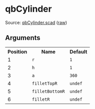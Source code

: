 # qbCylinder

Source: [qbCylinder.scad](https://github.com/little-blossom/openscad-qbase/blob/master/qbCylinder.scad) ([raw](https://raw.githubusercontent.com/little-blossom/openscad-qbase/master/qbCylinder.scad))

## Arguments

<table>
<tr><th>Position</th><th>Name</th><th>Default</th></tr>
<tr><td>1</td><td><code>r</code></td><td><code>1</code></td></tr>
<tr><td>2</td><td><code>h</code></td><td><code>1</code></td></tr>
<tr><td>3</td><td><code>a</code></td><td><code>360</code></td></tr>
<tr><td>4</td><td><code>filletTopR</code></td><td><code>undef</code></td></tr>
<tr><td>5</td><td><code>filletBottomR</code></td><td><code>undef</code></td></tr>
<tr><td>6</td><td><code>filletR</code></td><td><code>undef</code></td></tr>
</table>